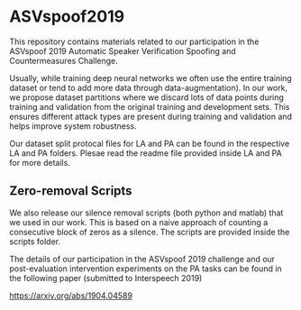 # ASVspoof2019

This repository contains materials related to our participation in the ASVspoof 2019 Automatic Speaker Verification Spoofing and Countermeasures Challenge. 

Usually, while training deep neural networks we often use the entire training dataset or tend to add more data through data-augmentation). In our work, we propose dataset partitions where we discard lots of data points during training and validation from the original training and development sets. This ensures different attack types are present during training and validation and helps improve system robustness.

Our dataset split protocal files for LA and PA can be found in the respective LA and PA folders. Plesae read the readme file provided inside LA and PA for more details.

## Zero-removal Scripts

We also release our silence removal scripts (both python and matlab) that we used in our work. This is based on a naive approach of counting a consecutive block of zeros as a silence. The scripts are provided inside the scripts folder.

The details of our participation in the ASVspoof 2019 challenge and our post-evaluation intervention experiments on the PA tasks can be found in the following paper (submitted to Interspeech 2019)

https://arxiv.org/abs/1904.04589
